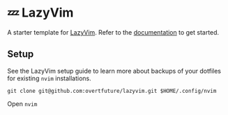 # 💤 LazyVim

A starter template for [LazyVim](https://github.com/LazyVim/LazyVim).
Refer to the [documentation](https://lazyvim.github.io/installation) to get started.

## Setup

See the LazyVim setup guide to learn more about backups of your dotfiles for existing `nvim` installations.

```shell
git clone git@github.com:overtfuture/lazyvim.git $HOME/.config/nvim
```

Open `nvim`